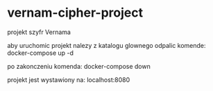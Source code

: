 # vernam-cipher-project
projekt szyfr Vernama

aby uruchomic projekt nalezy z katalogu glownego odpalic komende:
docker-compose up -d

po zakonczeniu komenda:
docker-compose down


projekt jest wystawiony na: localhost:8080